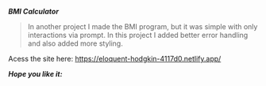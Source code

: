 **_BMI Calculator_**

> In another project I made the BMI program, but it was simple with only interactions via prompt. In this project I added better error handling and also added more styling.

Acess the site here:
https://eloquent-hodgkin-4117d0.netlify.app/

_**Hope you like it:**_
